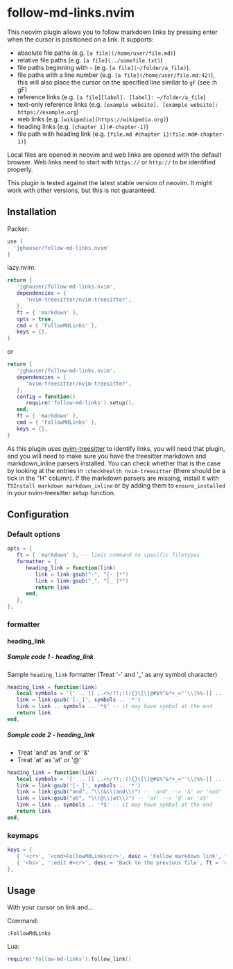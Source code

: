 # follow-md-links.nvim

This neovim plugin allows you to follow markdown links by pressing enter when the cursor is positioned on a link. It supports:

- absolute file paths (e.g. `[a file](/home/user/file.md)`)
- relative file paths (e.g. `[a file](../somefile.txt)`)
- file paths beginning with `~` (e.g. `[a file](~/folder/a_file)`).
- file paths with a line number (e.g. `[a file](/home/user/file.md:42)`), this will also place the cursor on the specified line similar to `gF` (see :h gF)
- reference links (e.g. `[a file][label]. [label]: ~/folder/a_file`)
- text-only reference links (e.g. `[example website]. [example website]: https://example.org`)
- web links (e.g. `[wikipedia](https://wikipedia.org)`)
- heading links (e.g. `[chapter 1](#-chapter-1)`)
- file path with heading link (e.g. `[file.md #chapter 1](file.md#-chapter-1)`)

Local files are opened in neovim and web links are opened with the default browser. Web links need to start with `https://` or `http://` to be identified properly.

This plugin is tested against the latest stable version of neovim. It might work with other versions, but this is not guaranteed.


## Installation

Packer:

```lua
use {
  'jghauser/follow-md-links.nvim'
}
```

lazy.nvim:
```lua
return {
   'jghauser/follow-md-links.nvim',
   dependencies = {
      'nvim-treesitter/nvim-treesitter',
   },
   ft = { 'markdown' },
   opts = true,
   cmd = { 'FollowMdLinks' },
   keys = {},
}
```
or

```lua
return {
   'jghauser/follow-md-links.nvim',
   dependencies = {
      'nvim-treesitter/nvim-treesitter',
   },
   config = function()
      require('follow-md-links').setup(),
   end,
   ft = { 'markdown' },
   cmd = { 'FollowMdLinks' },
   keys = {},
}
```

As this plugin uses [nvim-treesitter](https://github.com/nvim-treesitter/nvim-treesitter) to identify links, you will need that plugin, and you will need to make sure you have the treesitter markdown and markdown_inline parsers installed. You can check whether that is the case by looking at the entries in `:checkhealth nvim-treesitter` (there should be a tick in the "H" column). If the markdown parsers are missing, install it with `TSInstall markdown markdown_inline` or by adding them to `ensure_installed` in your nvim-treesitter setup function.


## Configuration

### Default options
```lua
opts = {
   ft = { 'markdown' }, -- limit command to specific filetypes
   formatter = {
      heading_link = function(link)
         link = link:gsub("-", "[- ]*")
         link = link:gsub("_", "[_ ]*")
         return link
      end,
   },
},
```

### formatter

#### heading_link

##### Sample code 1 - heading_link

Sample `heading_link` formatter (Treat '-' and '_' as any symbol character)
```lua
heading_link = function(link)
   local symbols = '[' .. [[ ,.<>/?!;:(){}\[\]@#$%^&*+_="'\\|%%-]] .. ']'
   link = link:gsub('[-_]', symbols .. '*')
   link = link .. symbols .. '*$' -- it may have symbol at the end
   return link
end,
```

##### Sample code 2 - heading_link

- Treat 'and' as 'and' or '&'
- Treat 'at'  as 'at'  or '@'

```lua
heading_link = function(link)
   local symbols = '[' .. [[ ,.<>/?!;:(){}\[\]@#$%^&*+_="'\\|%%-]] .. ']'
   link = link:gsub('[-_]', symbols .. '*')
   link = link:gsub("and", "\\(&\\|and\\)") -- 'and' --> '&' or 'and'
   link = link:gsub("at", "\\(@\\|at\\)") -- 'at' --> '@' or 'at'
   link = link .. symbols .. '*$' -- it may have symbol at the end
   return link
end,

```

### keymaps

```lua
keys = {
   { '<cr>', '<cmd>FollowMdLinks<cr>', desc = 'Follow markdown link', ft = 'markdown' },
   { '<bs>', ':edit #<cr>', desc = 'Back to the previous file', ft = 'markdown'},
},
```

## Usage

With your cursor on link and...

Command:
```vim
:FollowMdLinks
```
Lua:
```lua
require('follow-md-links').follow_link()
```



